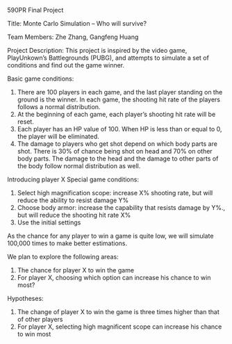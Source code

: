 



590PR Final Project 

Title: Monte Carlo Simulation – Who will survive? 

Team Members: Zhe Zhang, Gangfeng Huang 

Project Description:
This project is inspired by the video game, PlayUnkown’s Battlegrounds (PUBG), and attempts to simulate a set of conditions and find out the game winner. 

Basic game conditions:
1.	There are 100 players in each game, and the last player standing on the ground is the winner. In each game, the shooting hit rate of the players follows a normal distribution. 
2.	At the beginning of each game, each player’s shooting hit rate will be reset. 
3.	Each player has an HP value of 100. When HP is less than or equal to 0, the player will be eliminated. 
4.	The damage to players who get shot depend on which body parts are shot. There is 30% of chance being shot on head and 70% on other body parts. The damage to the head and the damage to other parts of the body follow normal distribution as well. 

Introducing player X
Special game conditions:
1.	Select high magnification scope: increase X% shooting rate, but will reduce the ability to resist damage Y%
2.	Choose body armor: increase the capability that resists damage by Y%., but will reduce the shooting hit rate X%
3.	Use the initial settings 

As the chance for any player to win a game is quite low, we will simulate 100,000 times to make better estimations. 

We plan to explore the following areas: 
1.	The chance for player X to win the game 
2.	For player X, choosing which option can increase his chance to win most? 

Hypotheses:
1.	The change of player X to win the game is three times higher than that of other players 
2.	For player X, selecting high magnificent scope can increase his chance to win most
